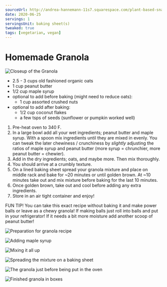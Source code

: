 ```yaml
---
sourceUrl: http://andrea-hannemann-11s7.squarespace.com/plant-based-snack-recipes/pb-chocolate-homemade-granola
date: 2020-06-25
servings: 1
servingsUnit: baking sheet(s)
tweaked: true
tags: [vegetarian, vegan]
---
```

# Homemade Granola

![Closeup of the Granola](../img/Granola_Thumbnail.jpg)


- 2.5 - 3 cups old fashioned organic oats
- 1 cup peanut butter
- 1/2 cup maple syrup
- optional to add before baking (might need to reduce oats):
  - 1 cup assorted crushed nuts
- optional to add after baking:
  - 1/2 cup coconut flakes
  - a few tsps of seeds (sunflower or pumpkin worked well)

1. Pre-heat oven to 340 F. 
2. In a large bowl add all your wet ingredients; peanut butter and maple syrup. With a spoon mix  ingredients until they are mixed in evenly. You can tweak the later chewiness / crunchiness by *slightly* adjusting the ratios of maple syrup and peanut butter (more syrup = chrunchier, more peanut butter = chewier).
3. Add in the dry ingredients; oats, and maybe more. Then mix thoroughly.
4. You should arrive at a crumbly texture. 
5. On a lined baking sheet  spread your granola mixture and place on middle rack and bake for ~20 minutes or until golden brown. At ~10 minutes take out and mix mixture before baking for the last 10 minutes. 
6. Once golden brown, take out and cool before adding any extra ingredients.
7. Store in an air tight container and enjoy!


FUN TIP! You can take this exact recipe without baking it and make power balls or leave as a chewy granola! If making balls just roll into balls and put in your refrigerator! If it needs a bit more moisture add another scoop of peanut butter! 


![Preparation for granola recipe](../img/Granola_Step1_Preparation.jpg)

![Adding maple syrup](../img/Granola_Step2_AddingMaple.jpg)

![Mixing it all up](../img/Granola_Step3_MixItAllUp.jpg)

![Spreading the mixture on a baking sheet](../img/Granola_Step4_Spread.jpg)

![The granola just before being put in the oven](../img/Granola_Step5_InTheOven.jpg)

![Finished granola in boxes](../img/Granola_Step6_InBoxes.jpg)
